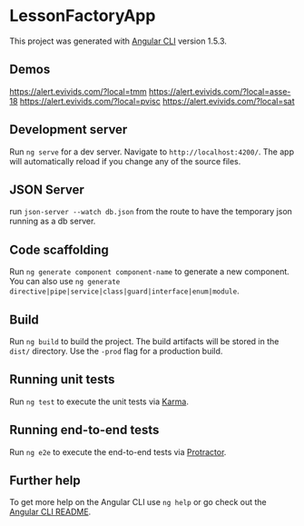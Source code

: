 # LessonFactoryApp

This project was generated with [Angular CLI](https://github.com/angular/angular-cli) version 1.5.3.

## Demos
https://alert.evivids.com/?local=tmm
https://alert.evivids.com/?local=asse-18
https://alert.evivids.com/?local=pvisc
https://alert.evivids.com/?local=sat

## Development server

Run `ng serve` for a dev server. Navigate to `http://localhost:4200/`. The app will automatically reload if you change any of the source files.

## JSON Server
run `json-server --watch db.json` from the route to have the temporary json running as a db server.

## Code scaffolding

Run `ng generate component component-name` to generate a new component. You can also use `ng generate directive|pipe|service|class|guard|interface|enum|module`.

## Build

Run `ng build` to build the project. The build artifacts will be stored in the `dist/` directory. Use the `-prod` flag for a production build.

## Running unit tests

Run `ng test` to execute the unit tests via [Karma](https://karma-runner.github.io).

## Running end-to-end tests

Run `ng e2e` to execute the end-to-end tests via [Protractor](http://www.protractortest.org/).

## Further help

To get more help on the Angular CLI use `ng help` or go check out the [Angular CLI README](https://github.com/angular/angular-cli/blob/master/README.md).

